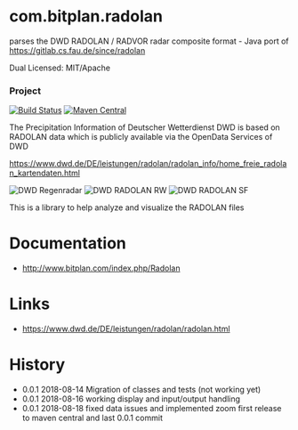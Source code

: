 # com.bitplan.radolan
parses the DWD RADOLAN / RADVOR radar composite format - Java port of https://gitlab.cs.fau.de/since/radolan

Dual Licensed: MIT/Apache

### Project
[![Build Status](https://travis-ci.org/BITPlan/com.bitplan.radolan.svg?branch=master)](https://travis-ci.org/BITPlan/com.bitplan.radolan)
[![Maven Central](https://maven-badges.herokuapp.com/maven-central/com.bitplan.radolan/com.bitplan.radolan/badge.svg)](https://maven-badges.herokuapp.com/maven-central/com.bitplan.radolan/com.bitplan.radolan)

The Precipitation Information of Deutscher Wetterdienst DWD is based on RADOLAN data which is publicly available via the OpenData Services of DWD

https://www.dwd.de/DE/leistungen/radolan/radolan_info/home_freie_radolan_kartendaten.html

![DWD Regenradar](https://www.dwd.de/DWD/wetter/radar/rad_brd_akt.jpg)
![DWD RADOLAN RW](https://www.dwd.de/DE/leistungen/radolan/radolan_info/rw_karte.png?view=nasImage&nn=16102)
![DWD RADOLAN SF](https://www.dwd.de/DE/leistungen/radolan/radolan_info/sf_karte.png?view=nasImage&nn=16102)

This is a library to help analyze and visualize the RADOLAN files 
# Documentation
* http://www.bitplan.com/index.php/Radolan

# Links
* https://www.dwd.de/DE/leistungen/radolan/radolan.html
# History
* 0.0.1 2018-08-14 Migration of classes and tests (not working yet)
* 0.0.1 2018-08-16 working display and input/output handling
* 0.0.1 2018-08-18 fixed data issues and implemented zoom 
                   first release to maven central and last 0.0.1 commit

